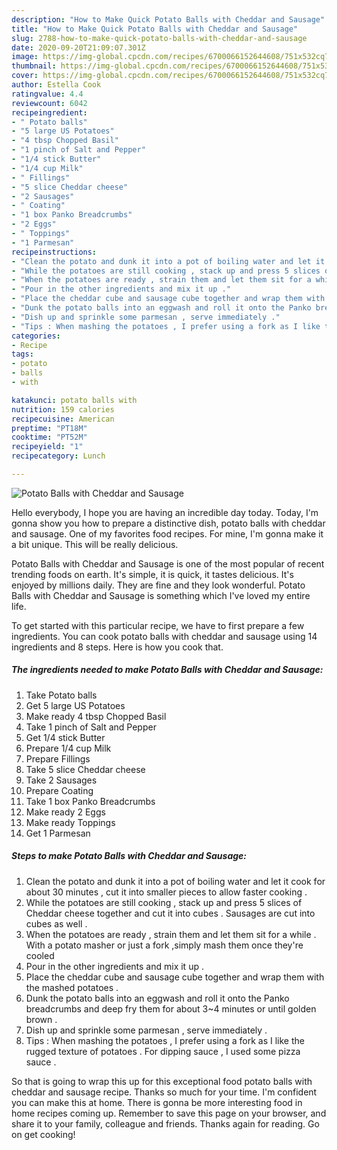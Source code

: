 ```yaml
---
description: "How to Make Quick Potato Balls with Cheddar and Sausage"
title: "How to Make Quick Potato Balls with Cheddar and Sausage"
slug: 2788-how-to-make-quick-potato-balls-with-cheddar-and-sausage
date: 2020-09-20T21:09:07.301Z
image: https://img-global.cpcdn.com/recipes/6700066152644608/751x532cq70/potato-balls-with-cheddar-and-sausage-recipe-main-photo.jpg
thumbnail: https://img-global.cpcdn.com/recipes/6700066152644608/751x532cq70/potato-balls-with-cheddar-and-sausage-recipe-main-photo.jpg
cover: https://img-global.cpcdn.com/recipes/6700066152644608/751x532cq70/potato-balls-with-cheddar-and-sausage-recipe-main-photo.jpg
author: Estella Cook
ratingvalue: 4.4
reviewcount: 6042
recipeingredient:
- " Potato balls"
- "5 large US Potatoes"
- "4 tbsp Chopped Basil"
- "1 pinch of Salt and Pepper"
- "1/4 stick Butter"
- "1/4 cup Milk"
- " Fillings"
- "5 slice Cheddar cheese"
- "2 Sausages"
- " Coating"
- "1 box Panko Breadcrumbs"
- "2 Eggs"
- " Toppings"
- "1 Parmesan"
recipeinstructions:
- "Clean the potato and dunk it into a pot of boiling water and let it cook for about 30 minutes  , cut it into smaller pieces to allow faster cooking ."
- "While the potatoes are still cooking , stack up and press 5 slices of Cheddar cheese together and cut it into cubes . Sausages are cut into cubes as well ."
- "When the potatoes are ready , strain them and let them sit for a while . With a potato masher or just a fork ,simply mash them once they&#39;re cooled"
- "Pour in the other ingredients and mix it up ."
- "Place the cheddar cube and sausage cube together and wrap them with the mashed potatoes ."
- "Dunk the potato balls into an eggwash and roll it onto the Panko breadcrumbs and deep fry them for about 3~4 minutes or until golden brown ."
- "Dish up and sprinkle some parmesan , serve immediately ."
- "Tips : When mashing the potatoes , I prefer using a fork as I like the rugged texture of potatoes . For dipping sauce , I used some pizza sauce ."
categories:
- Recipe
tags:
- potato
- balls
- with

katakunci: potato balls with 
nutrition: 159 calories
recipecuisine: American
preptime: "PT18M"
cooktime: "PT52M"
recipeyield: "1"
recipecategory: Lunch

---
```



![Potato Balls with Cheddar and Sausage](https://img-global.cpcdn.com/recipes/6700066152644608/751x532cq70/potato-balls-with-cheddar-and-sausage-recipe-main-photo.jpg)

Hello everybody, I hope you are having an incredible day today. Today, I'm gonna show you how to prepare a distinctive dish, potato balls with cheddar and sausage. One of my favorites food recipes. For mine, I'm gonna make it a bit unique. This will be really delicious.



Potato Balls with Cheddar and Sausage is one of the most popular of recent trending foods on earth. It's simple, it is quick, it tastes delicious. It's enjoyed by millions daily. They are fine and they look wonderful. Potato Balls with Cheddar and Sausage is something which I've loved my entire life.


To get started with this particular recipe, we have to first prepare a few ingredients. You can cook potato balls with cheddar and sausage using 14 ingredients and 8 steps. Here is how you cook that.

<!--inarticleads1-->

##### The ingredients needed to make Potato Balls with Cheddar and Sausage:

1. Take  Potato balls
1. Get 5 large US Potatoes
1. Make ready 4 tbsp Chopped Basil
1. Take 1 pinch of Salt and Pepper
1. Get 1/4 stick Butter
1. Prepare 1/4 cup Milk
1. Prepare  Fillings
1. Take 5 slice Cheddar cheese
1. Take 2 Sausages
1. Prepare  Coating
1. Take 1 box Panko Breadcrumbs
1. Make ready 2 Eggs
1. Make ready  Toppings
1. Get 1 Parmesan




<!--inarticleads2-->

##### Steps to make Potato Balls with Cheddar and Sausage:

1. Clean the potato and dunk it into a pot of boiling water and let it cook for about 30 minutes  , cut it into smaller pieces to allow faster cooking .
1. While the potatoes are still cooking , stack up and press 5 slices of Cheddar cheese together and cut it into cubes . Sausages are cut into cubes as well .
1. When the potatoes are ready , strain them and let them sit for a while . With a potato masher or just a fork ,simply mash them once they&#39;re cooled
1. Pour in the other ingredients and mix it up .
1. Place the cheddar cube and sausage cube together and wrap them with the mashed potatoes .
1. Dunk the potato balls into an eggwash and roll it onto the Panko breadcrumbs and deep fry them for about 3~4 minutes or until golden brown .
1. Dish up and sprinkle some parmesan , serve immediately .
1. Tips : When mashing the potatoes , I prefer using a fork as I like the rugged texture of potatoes . For dipping sauce , I used some pizza sauce .




So that is going to wrap this up for this exceptional food potato balls with cheddar and sausage recipe. Thanks so much for your time. I'm confident you can make this at home. There is gonna be more interesting food in home recipes coming up. Remember to save this page on your browser, and share it to your family, colleague and friends. Thanks again for reading. Go on get cooking!
